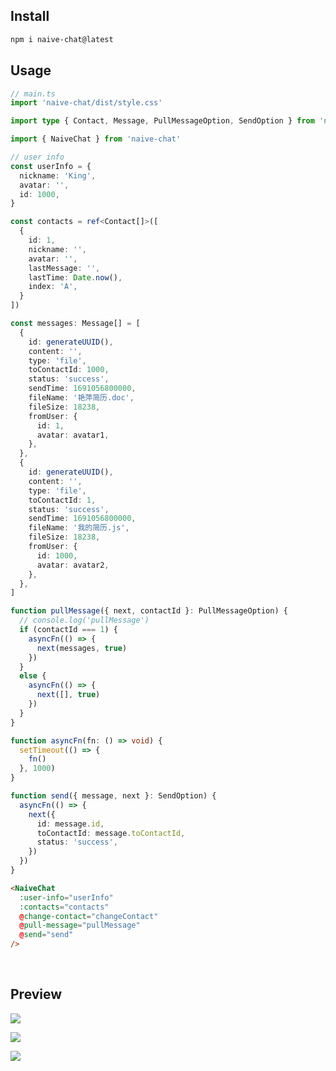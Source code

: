 ## Install

```bash
npm i naive-chat@latest
```

## Usage

```ts
// main.ts
import 'naive-chat/dist/style.css'
```

```ts
import type { Contact, Message, PullMessageOption, SendOption } from 'naive-chat'

import { NaiveChat } from 'naive-chat'

// user info
const userInfo = {
  nickname: 'King',
  avatar: '',
  id: 1000,
}

const contacts = ref<Contact[]>([
  {
    id: 1,
    nickname: '',
    avatar: '',
    lastMessage: '',
    lastTime: Date.now(),
    index: 'A',
  }
])

const messages: Message[] = [
  {
    id: generateUUID(),
    content: '',
    type: 'file',
    toContactId: 1000,
    status: 'success',
    sendTime: 1691056800000,
    fileName: '艳萍简历.doc',
    fileSize: 18238,
    fromUser: {
      id: 1,
      avatar: avatar1,
    },
  },
  {
    id: generateUUID(),
    content: '',
    type: 'file',
    toContactId: 1,
    status: 'success',
    sendTime: 1691056800000,
    fileName: '我的简历.js',
    fileSize: 18238,
    fromUser: {
      id: 1000,
      avatar: avatar2,
    },
  },
]

function pullMessage({ next, contactId }: PullMessageOption) {
  // console.log('pullMessage')
  if (contactId === 1) {
    asyncFn(() => {
      next(messages, true)
    })
  }
  else {
    asyncFn(() => {
      next([], true)
    })
  }
}

function asyncFn(fn: () => void) {
  setTimeout(() => {
    fn()
  }, 1000)
}

function send({ message, next }: SendOption) {
  asyncFn(() => {
    next({
      id: message.id,
      toContactId: message.toContactId,
      status: 'success',
    })
  })
}
```

```html
<NaiveChat
  :user-info="userInfo"
  :contacts="contacts"
  @change-contact="changeContact"
  @pull-message="pullMessage"
  @send="send"
/>
```

<br>

## Preview

![](https://user-images.githubusercontent.com/10386838…58769802-07cfafd5-32ee-48cd-b224-350725dd9bd3.png)

![](https://user-images.githubusercontent.com/10386838…58770066-5740b50f-101c-497b-ba81-bf20eaa1e74f.png)

![](https://user-images.githubusercontent.com/10386838…58770545-b04583e9-86cc-4fe6-8ee5-f25708ab2285.png)
